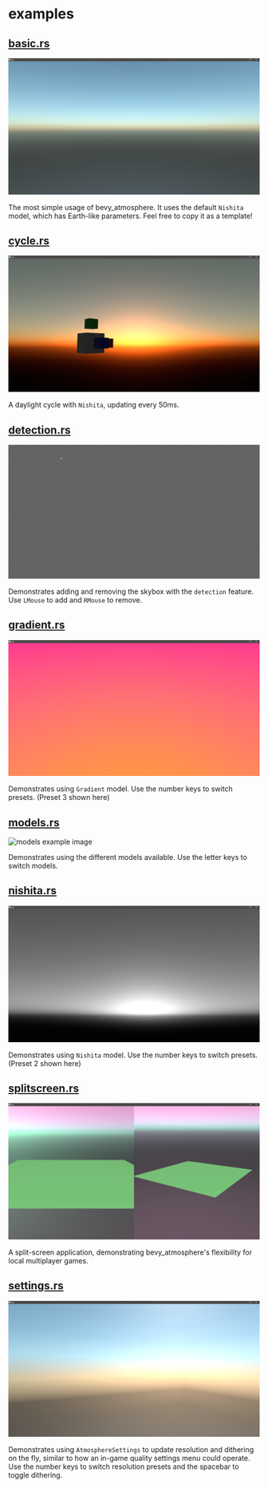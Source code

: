 # examples

## [basic.rs](basic.rs)

![basic example image](images/basic-example.png)

The most simple usage of bevy_atmosphere. It uses the default `Nishita` model, which has Earth-like parameters. Feel free to copy it as a template!

## [cycle.rs](cycle.rs)

![cycle example image](images/cycle-example.png)

A daylight cycle with `Nishita`, updating every 50ms.

## [detection.rs](detection.rs)

![detection example image](images/detection-example.gif)

Demonstrates adding and removing the skybox with the `detection` feature. Use `LMouse` to add and `RMouse` to remove.

## [gradient.rs](gradient.rs)

![gradient example image](images/gradient-example.png)

Demonstrates using `Gradient` model. Use the number keys to switch presets. (Preset 3 shown here)

## [models.rs](models.rs)

![models example image](images/models-example.gif)

Demonstrates using the different models available. Use the letter keys to switch models.

## [nishita.rs](nishita.rs)

![nishita example image](images/nishita-example.png)

Demonstrates using `Nishita` model. Use the number keys to switch presets. (Preset 2 shown here)

## [splitscreen.rs](splitscreen.rs)

![splitscreen example image](images/splitscreen-example.png)

A split-screen application, demonstrating bevy_atmosphere's flexibility for local multiplayer games.

## [settings.rs](settings.rs)

![settings example image](images/settings-example.png)

Demonstrates using `AtmosphereSettings` to update resolution and dithering on the fly, similar to how an in-game quality settings menu could operate. Use the number keys to switch resolution presets and the spacebar to toggle dithering.
